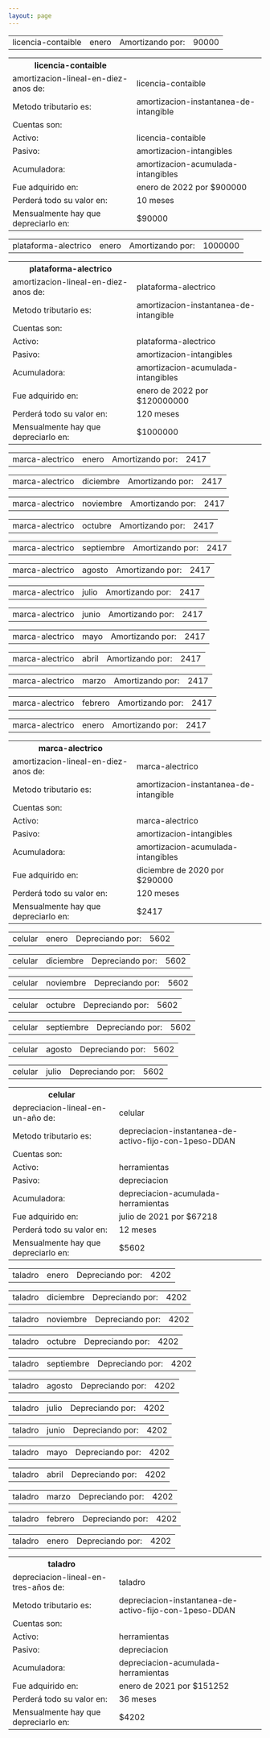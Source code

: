 ```yaml
--- 
layout: page
--- 
```

<table><tbody>
<tr><td> licencia-contaible</td> <td>enero</td><td> Amortizando por: </td> <td>90000</td></tr>
</tbody></table>
<table> <tbody>
<tr><th>licencia-contaible</th></tr>
<tr><td>amortizacion-lineal-en-diez-anos de: </td><td> licencia-contaible </td> </tr> 
<tr><td> Metodo tributario es: </td><td> amortizacion-instantanea-de-intangible</td></tr>
<tr><td> Cuentas son:  </td></tr>
<tr><td>  Activo: </td><td> licencia-contaible</td></tr>
<tr><td>  Pasivo: </td><td>  amortizacion-intangibles</td></tr>
<tr><td> Acumuladora:</td><td>  amortizacion-acumulada-intangibles</td></tr>
<tr><td> Fue adquirido en: </td> <td> enero de 2022 por $900000</td></tr>
<tr><td> Perderá todo su valor en: </td><td> 10 meses </td></tr> 
<tr><td> Mensualmente hay que depreciarlo en: </td><td> $90000</td></tr>
</tbody></table> 
<table><tbody>
<tr><td> plataforma-alectrico</td> <td>enero</td><td> Amortizando por: </td> <td>1000000</td></tr>
</tbody></table>
<table> <tbody>
<tr><th>plataforma-alectrico</th></tr>
<tr><td>amortizacion-lineal-en-diez-anos de: </td><td> plataforma-alectrico </td> </tr> 
<tr><td> Metodo tributario es: </td><td> amortizacion-instantanea-de-intangible</td></tr>
<tr><td> Cuentas son:  </td></tr>
<tr><td>  Activo: </td><td> plataforma-alectrico</td></tr>
<tr><td>  Pasivo: </td><td>  amortizacion-intangibles</td></tr>
<tr><td> Acumuladora:</td><td>  amortizacion-acumulada-intangibles</td></tr>
<tr><td> Fue adquirido en: </td> <td> enero de 2022 por $120000000</td></tr>
<tr><td> Perderá todo su valor en: </td><td> 120 meses </td></tr> 
<tr><td> Mensualmente hay que depreciarlo en: </td><td> $1000000</td></tr>
</tbody></table> 
<table><tbody>
<tr><td> marca-alectrico</td> <td>enero</td><td> Amortizando por: </td> <td>2417</td></tr>
</tbody></table>
<table><tbody>
<tr><td> marca-alectrico</td> <td>diciembre</td><td> Amortizando por: </td> <td>2417</td></tr>
</tbody></table>
<table><tbody>
<tr><td> marca-alectrico</td> <td>noviembre</td><td> Amortizando por: </td> <td>2417</td></tr>
</tbody></table>
<table><tbody>
<tr><td> marca-alectrico</td> <td>octubre</td><td> Amortizando por: </td> <td>2417</td></tr>
</tbody></table>
<table><tbody>
<tr><td> marca-alectrico</td> <td>septiembre</td><td> Amortizando por: </td> <td>2417</td></tr>
</tbody></table>
<table><tbody>
<tr><td> marca-alectrico</td> <td>agosto</td><td> Amortizando por: </td> <td>2417</td></tr>
</tbody></table>
<table><tbody>
<tr><td> marca-alectrico</td> <td>julio</td><td> Amortizando por: </td> <td>2417</td></tr>
</tbody></table>
<table><tbody>
<tr><td> marca-alectrico</td> <td>junio</td><td> Amortizando por: </td> <td>2417</td></tr>
</tbody></table>
<table><tbody>
<tr><td> marca-alectrico</td> <td>mayo</td><td> Amortizando por: </td> <td>2417</td></tr>
</tbody></table>
<table><tbody>
<tr><td> marca-alectrico</td> <td>abril</td><td> Amortizando por: </td> <td>2417</td></tr>
</tbody></table>
<table><tbody>
<tr><td> marca-alectrico</td> <td>marzo</td><td> Amortizando por: </td> <td>2417</td></tr>
</tbody></table>
<table><tbody>
<tr><td> marca-alectrico</td> <td>febrero</td><td> Amortizando por: </td> <td>2417</td></tr>
</tbody></table>
<table><tbody>
<tr><td> marca-alectrico</td> <td>enero</td><td> Amortizando por: </td> <td>2417</td></tr>
</tbody></table>
<table> <tbody>
<tr><th>marca-alectrico</th></tr>
<tr><td>amortizacion-lineal-en-diez-anos de: </td><td> marca-alectrico </td> </tr> 
<tr><td> Metodo tributario es: </td><td> amortizacion-instantanea-de-intangible</td></tr>
<tr><td> Cuentas son:  </td></tr>
<tr><td>  Activo: </td><td> marca-alectrico</td></tr>
<tr><td>  Pasivo: </td><td>  amortizacion-intangibles</td></tr>
<tr><td> Acumuladora:</td><td>  amortizacion-acumulada-intangibles</td></tr>
<tr><td> Fue adquirido en: </td> <td> diciembre de 2020 por $290000</td></tr>
<tr><td> Perderá todo su valor en: </td><td> 120 meses </td></tr> 
<tr><td> Mensualmente hay que depreciarlo en: </td><td> $2417</td></tr>
</tbody></table> 
<table><tbody>
<tr><td> celular</td> <td>enero</td><td> Depreciando por: </td> <td>5602</td></tr>
</tbody></table>
<table><tbody>
<tr><td> celular</td> <td>diciembre</td><td> Depreciando por: </td> <td>5602</td></tr>
</tbody></table>
<table><tbody>
<tr><td> celular</td> <td>noviembre</td><td> Depreciando por: </td> <td>5602</td></tr>
</tbody></table>
<table><tbody>
<tr><td> celular</td> <td>octubre</td><td> Depreciando por: </td> <td>5602</td></tr>
</tbody></table>
<table><tbody>
<tr><td> celular</td> <td>septiembre</td><td> Depreciando por: </td> <td>5602</td></tr>
</tbody></table>
<table><tbody>
<tr><td> celular</td> <td>agosto</td><td> Depreciando por: </td> <td>5602</td></tr>
</tbody></table>
<table><tbody>
<tr><td> celular</td> <td>julio</td><td> Depreciando por: </td> <td>5602</td></tr>
</tbody></table>
<table> <tbody>
<tr><th>celular</th></tr>
<tr><td>depreciacion-lineal-en-un-año de: </td><td> celular </td> </tr> 
<tr><td> Metodo tributario es: </td><td> depreciacion-instantanea-de-activo-fijo-con-1peso-DDAN</td></tr>
<tr><td> Cuentas son:  </td></tr>
<tr><td>  Activo: </td><td> herramientas</td></tr>
<tr><td>  Pasivo: </td><td>  depreciacion</td></tr>
<tr><td> Acumuladora:</td><td>  depreciacion-acumulada-herramientas</td></tr>
<tr><td> Fue adquirido en: </td> <td> julio de 2021 por $67218</td></tr>
<tr><td> Perderá todo su valor en: </td><td> 12 meses </td></tr> 
<tr><td> Mensualmente hay que depreciarlo en: </td><td> $5602</td></tr>
</tbody></table> 
<table><tbody>
<tr><td> taladro</td> <td>enero</td><td> Depreciando por: </td> <td>4202</td></tr>
</tbody></table>
<table><tbody>
<tr><td> taladro</td> <td>diciembre</td><td> Depreciando por: </td> <td>4202</td></tr>
</tbody></table>
<table><tbody>
<tr><td> taladro</td> <td>noviembre</td><td> Depreciando por: </td> <td>4202</td></tr>
</tbody></table>
<table><tbody>
<tr><td> taladro</td> <td>octubre</td><td> Depreciando por: </td> <td>4202</td></tr>
</tbody></table>
<table><tbody>
<tr><td> taladro</td> <td>septiembre</td><td> Depreciando por: </td> <td>4202</td></tr>
</tbody></table>
<table><tbody>
<tr><td> taladro</td> <td>agosto</td><td> Depreciando por: </td> <td>4202</td></tr>
</tbody></table>
<table><tbody>
<tr><td> taladro</td> <td>julio</td><td> Depreciando por: </td> <td>4202</td></tr>
</tbody></table>
<table><tbody>
<tr><td> taladro</td> <td>junio</td><td> Depreciando por: </td> <td>4202</td></tr>
</tbody></table>
<table><tbody>
<tr><td> taladro</td> <td>mayo</td><td> Depreciando por: </td> <td>4202</td></tr>
</tbody></table>
<table><tbody>
<tr><td> taladro</td> <td>abril</td><td> Depreciando por: </td> <td>4202</td></tr>
</tbody></table>
<table><tbody>
<tr><td> taladro</td> <td>marzo</td><td> Depreciando por: </td> <td>4202</td></tr>
</tbody></table>
<table><tbody>
<tr><td> taladro</td> <td>febrero</td><td> Depreciando por: </td> <td>4202</td></tr>
</tbody></table>
<table><tbody>
<tr><td> taladro</td> <td>enero</td><td> Depreciando por: </td> <td>4202</td></tr>
</tbody></table>
<table> <tbody>
<tr><th>taladro</th></tr>
<tr><td>depreciacion-lineal-en-tres-años de: </td><td> taladro </td> </tr> 
<tr><td> Metodo tributario es: </td><td> depreciacion-instantanea-de-activo-fijo-con-1peso-DDAN</td></tr>
<tr><td> Cuentas son:  </td></tr>
<tr><td>  Activo: </td><td> herramientas</td></tr>
<tr><td>  Pasivo: </td><td>  depreciacion</td></tr>
<tr><td> Acumuladora:</td><td>  depreciacion-acumulada-herramientas</td></tr>
<tr><td> Fue adquirido en: </td> <td> enero de 2021 por $151252</td></tr>
<tr><td> Perderá todo su valor en: </td><td> 36 meses </td></tr> 
<tr><td> Mensualmente hay que depreciarlo en: </td><td> $4202</td></tr>
</tbody></table> 
